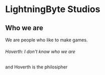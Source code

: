# LightningByte Studios
## Who we are
We are people who like to make games.
###### Hoverth: I don't know who we are
and Hoverth is the philosipher
